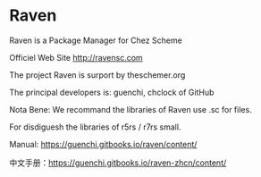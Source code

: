 # Raven
Raven is a Package Manager for Chez Scheme

Officiel Web Site http://ravensc.com

The project Raven is surport by theschemer.org

The principal developers is: guenchi, chclock of GitHub

Nota Bene: We recommand the libraries of Raven use .sc for files. 

For disdiguesh the libraries of r5rs / r7rs small.


Manual: https://guenchi.gitbooks.io/raven/content/

中文手册：https://guenchi.gitbooks.io/raven-zhcn/content/


